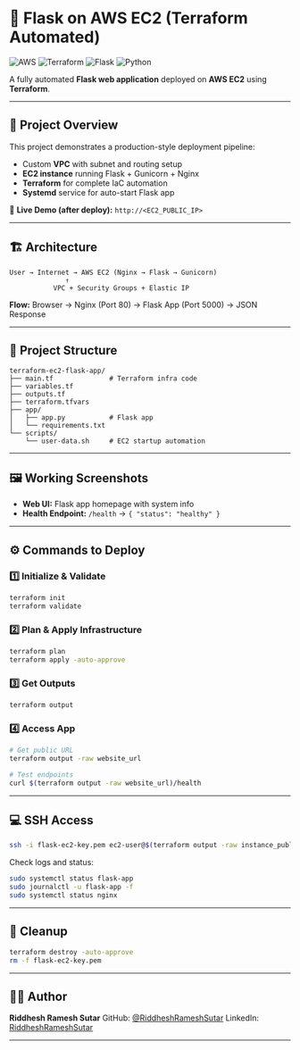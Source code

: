 # 🐍 Flask on AWS EC2 (Terraform Automated)

![AWS](https://img.shields.io/badge/AWS-EC2-orange?logo=amazon-aws)
![Terraform](https://img.shields.io/badge/Terraform-v1.6+-purple?logo=terraform)
![Flask](https://img.shields.io/badge/Flask-3.0-black?logo=flask)
![Python](https://img.shields.io/badge/Python-3.9+-blue?logo=python)

A fully automated **Flask web application** deployed on **AWS EC2** using **Terraform**.

---

## 🧩 Project Overview

This project demonstrates a production-style deployment pipeline:

* Custom **VPC** with subnet and routing setup
* **EC2 instance** running Flask + Gunicorn + Nginx
* **Terraform** for complete IaC automation
* **Systemd** service for auto-start Flask app

🔗 **Live Demo (after deploy):** `http://<EC2_PUBLIC_IP>`

---

## 🏗️ Architecture

```
User → Internet → AWS EC2 (Nginx → Flask → Gunicorn)
              ↑
           VPC + Security Groups + Elastic IP
```

**Flow:**
Browser → Nginx (Port 80) → Flask App (Port 5000) → JSON Response

---

## 📂 Project Structure

```
terraform-ec2-flask-app/
├── main.tf              # Terraform infra code
├── variables.tf
├── outputs.tf
├── terraform.tfvars
├── app/
│   ├── app.py           # Flask app
│   └── requirements.txt
└── scripts/
    └── user-data.sh     # EC2 startup automation
```

---

## 🖼️ Working Screenshots

* **Web UI:** Flask app homepage with system info
* **Health Endpoint:** `/health` → `{ "status": "healthy" }`

---

## ⚙️ Commands to Deploy

### 1️⃣ Initialize & Validate

```bash
terraform init
terraform validate
```

### 2️⃣ Plan & Apply Infrastructure

```bash
terraform plan
terraform apply -auto-approve
```

### 3️⃣ Get Outputs

```bash
terraform output
```

### 4️⃣ Access App

```bash
# Get public URL
terraform output -raw website_url

# Test endpoints
curl $(terraform output -raw website_url)/health
```

---

## 💻 SSH Access

```bash
ssh -i flask-ec2-key.pem ec2-user@$(terraform output -raw instance_public_ip)
```

Check logs and status:

```bash
sudo systemctl status flask-app
sudo journalctl -u flask-app -f
sudo systemctl status nginx
```

---

## 🧹 Cleanup

```bash
terraform destroy -auto-approve
rm -f flask-ec2-key.pem
```

---

## 👨‍💻 Author

**Riddhesh Ramesh Sutar**
GitHub: [@RiddheshRameshSutar](https://github.com/RiddheshRameshSutar)
LinkedIn: [RiddheshRameshSutar](https://linkedin.com/in/sutarriddhesh22)

---

